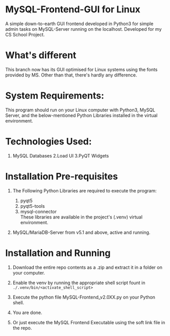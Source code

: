 # MySQL-Frontend-GUI for Linux
A simple down-to-earth GUI frontend developed in Python3 for simple admin tasks on MySQL-Server running on the localhost. Developed for my CS School Project.

# What's different
This branch now has its GUI optimised for Linux systems using the fonts provided by MS.
Other than that, there's hardly any difference.

# System Requirements:
This program should run on your Linux computer with Python3, MySQL Server, and the below-mentioned Python Libraries installed in the virtual environment.

# Technologies Used:
1. MySQL Databases
2.Load UI
3.PyQT Widgets

# Installation Pre-requisites
1. The Following Python Libraries are required to execute the program:
    1. pyqt5
    2. pyqt5-tools
    3. mysql-connector
       \
These libraries are available in the project's (.venv) virtual environment.

2. MySQL/MariaDB-Server from v5.1 and above, active and running.

# Installation and Running

1. Download the entire repo contents as a .zip and extract it in a folder on your computer.
2. Enable the venv by running the appropriate shell script fount in `./.venv/bin/<activate_shell_script>`
3. Execute the python file MySQL-Frontend_v2.0XX.py on your Python shell.

4. You are done.

5. Or just execute the MySQL Frontend Executable using the soft link file in the repo.

